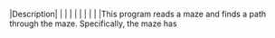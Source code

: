 ﻿|Description| | | |
| | | | |
|This program reads a maze and finds a path through the maze. Specifically, the maze has <span style="display: inline-block; position: relative; width: 1.393em; height: 0px; font-size: 138%;"><span style="position: absolute; clip: rect(3.461em, 1001.36em, 5.316em, -999.998em); top: -3.993em; left: 0em;"><span class="mrow" id="MathJax-Span-2"><span style="display: inline-block; position: relative; width: 1.393em; height: 0px;"><span style="position: absolute; clip: rect(3.461em, 1000.72em, 4.104em, -999.998em); top: -3.993em; left: 0em;"><span class="mi" id="MathJax-Span-3" style="font-family: STIXGeneral-Italic;">m×nm×n cells. It starts in the top-left cell and find a path to the bottom-right cell:| | | |
| | | | |
|The maze will have no cycles. Graph-theoretically.| | | |
| | | | |
|Input Format| | | |
| | | | |
|The input file is a binary file:| | | |
| | | | |
|The first four bytes are the height of the maze in little-endian format. In other words, the lowest byte is stored first. The number 517, for example would be represented as the byte sequence 05,02,00,00 because 517 == 0x00000205.| | | |
| | | | |
|The next four bytes are the width of the maze in little-endian format.| | | |
| | | | |
|The remaining bytes encode the walls between cells:| | | |
|The outside walls surrounding the maze are not represented explicitly.| | | |
|The remaining walls are stored by storing for every cell whether there is a wall to its right or below it. This requires two bits per cell.| | | |
|We view the bits in the input as storing the cells of the grid in row-major order, that is, first the cells on the top row, ordered left to right, then the second row, ordered left to right, and so on. The first byte encodes the first four cells in this sequence, the second byte encodes the next four cells in this sequence, and so on. Within a byte, the lowest two bits store the walls for the first cell in the corresponding subsequence of four cells, the next two bits store the walls for the next cell, and so on. The highest two bits store the valls of the last cell in the four-cell sequence. As an example, the lowest two bits of the first input byte store the walls of the top-left grid cell. The next two bits store the walls of the second cell on the first row. The highest two bits of the first byte store the walls of the fourth cell on the first row.| | | |
|The two bits xy encoding the walls for a cell are interpreted as follows:| | | |
|x = 1: There’s a wall below this cell. x = 0: There is no wall below this cell.| | | |
|y = 1: There’s a wall to the right of this cell. y = 0: There is no wall to the right of this cell.| | | |
|As an illustration, here is the byte sequence encoding the 5x5 maze above (numbers are shown in hexadecimal representation):| | | |
|05 00 00 00 05 00 00 0030 1C 4B C9 86 00 00Let’s pick this apart, using the format (row,column) to refer to the grid cells, numbering both rows and columns starting from 0.| | | |
|The first four bytes 05 00 00 00 store the number 0x00000005 = 5 in little-endian format. That’s the height of the maze.| | | |
|The next four bytes 05 00 00 00 store the number 0x00000005 = 5 in little-endian format. That’s the width of the maze.| | | |
|The byte 30 is 00110000 in binary. Thus, the cells (0,0) and (0,1) have no walls to their right or below them, cell (0,2) has walls to its right and below it, and cell (0,3) has no walls to its right or below it.| | | |
|The byte 1C is 00011100 in binary. Thus, the cell (0,4) has no walls to its right or below it. (Remember, the outside walls are not stored explicitly.) The cell (1,0) has walls to its right and below it. The cell (1,1) is represented by the bit pair 01, so it has a wall to its right but none below it. The cell (1,2) has no walls to its right or below it.| | | |
|The byte 4B is 01001011 in binary. Thus, the cell (1,3) has walls to its right and below it. The cell (1,4) is represented by the bit pair 10, so it has a wall below it but not to its right. (Actually, it does, but that’s an outside wall, which is not stored.) The cell (2,0) has no walls to its right or below it. The cell (2,1) is represented by the bit pair 01 and thus has a wall to its right but not below it.| | | |
|The remaining bytes are to be interpreted in the same fashion.| | | |